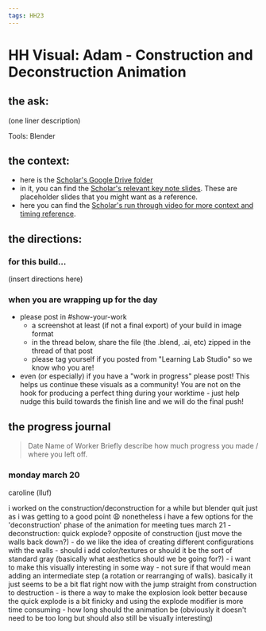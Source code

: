 ```yaml
---
tags: HH23
---
```


# HH Visual: Adam - Construction and Deconstruction Animation
## the ask:
(one liner description)

Tools: Blender



## the context:
* here is the [Scholar's Google Drive folder](https://drive.google.com/drive/folders/1oNoMbrKTz7eqJ3ll1Ag8P25EAnJgsvXH)
* in it, you can find the [Scholar's relevant key note slides](https://drive.google.com/drive/folders/1EPn9rbOGoJP1oaCys_9rHGCwuxJfRXW4). These are placeholder slides that you might want as a reference.
* here you can find the [Scholar's run through video for more context and timing reference](https://drive.google.com/file/d/1_1kz-XgLO8GmCGYW-DukGpj8Lp-t_w56/view?usp=sharing).


## the directions:
### for this build...
(insert directions here)

### when you are wrapping up for the day
* please post in #show-your-work
    * a screenshot at least (if not a final export) of your build in image format
    * in the thread below, share the file (the .blend, .ai, etc) zipped in the thread of that post
    * please tag yourself if you posted from "Learning Lab Studio" so we know who you are!
* even (or especially) if you have a "work in progress" please post! This helps us continue these visuals as a community! You are not on the hook for producing a perfect thing during your worktime - just help nudge this build towards the finish line and we will do the final push!


## the progress journal
> Date
> Name of Worker
> Briefly describe how much progress you made / where you left off.

### monday march 20 
caroline (lluf)

i worked on the construction/deconstruction for a while but blender quit just as i was getting to a good point 😩 nonetheless i have a few options for the 'deconstruction' phase of the animation 
    for meeting tues march 21 
    - deconstruction: quick explode? opposite of construction (just move the walls back down?) 
    - do we like the idea of creating different configurations with the walls 
    - should i add color/textures or should it be the sort of standard gray (basically what aesthetics should we be going for?) 
    - i want to make this visually interesting in some way - not sure if that would mean adding an intermediate step (a rotation or rearranging of walls). basically it just seems to be a bit flat right now with the jump straight from construction to destruction
    - is there a way to make the explosion look better because the quick explode is a bit finicky and using the explode modifier is more time consuming 
    - how long should the animation be (obviously it doesn't need to be too long but should also still be visually interesting)
    







